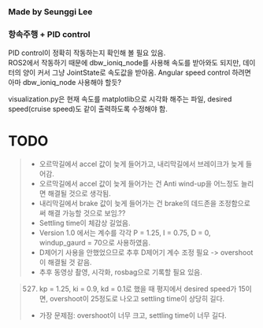 ### Made by Seunggi Lee
### 항속주행 + PID control

PID control이 정확히 작동하는지 확인해 볼 필요 있음.  
ROS2에서 작동하기 때문에 dbw_ioniq_node를 사용해 속도를 받아와도 되지만, 데이터의 양이 커서 그냥 JointState로 속도값을 받아옴.
Angular speed control 하려면 아마 dbw_ioniq_node 사용해야 할듯?  

visualization.py은 현재 속도를 matplotlib으로 시각화 해주는 파일, desired speed(cruise speed)도 같이 출력하도록 수정해야 함.

# TODO
> - 오르막길에서 accel 값이 늦게 들어가고, 내리막길에서 브레이크가 늦게 들어감.
> - 오르막길에서 accel 값이 늦게 들어가는 건 Anti wind-up을 어느정도 늘리면 해결될 것으로 생각됨.
> - 내리막길에서 brake 값이 늦게 들어가는 건 brake의 데드존을 조정함으로써 해결 가능할 것으로 보임.??
> - Settling time이 체감상 길었음.
> - Version 1.0 에서는 계수를 각각 P = 1.25, I = 0.75, D = 0, windup_gaurd = 70으로 사용하였음.
> - D제어기 사용을 안했었으므로 추후 D제어기 계수 조정 필요 -> overshoot이 해결될 것 같음.
> - 추후 동영상 촬영, 시각화, rosbag으로 기록할 필요 있음.

> 0527) kp = 1.25, ki = 0.9, kd = 0.1로 했을 때 평지에서 desired speed가 15이면, overshoot이 25정도로 나오고 settling time이 상당히 길다.
> - 가장 문제점: overshoot이 너무 크고, settling time이 너무 길다.
